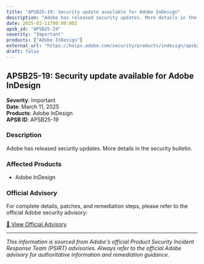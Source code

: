 ```yaml
---
title: "APSB25-19: Security update available for Adobe InDesign"
description: "Adobe has released security updates. More details in the security bulletin."
date: 2025-03-11T00:00:00Z
apsb_id: "APSB25-19"
severity: "Important"
products: ["Adobe InDesign"]
external_url: "https://helpx.adobe.com/security/products/indesign/apsb25-19.html"
draft: false
---
```


## APSB25-19: Security update available for Adobe InDesign

**Severity**: Important  
**Date**: March 11, 2025  
**Products**: Adobe InDesign  
**APSB ID**: APSB25-19

### Description

Adobe has released security updates. More details in the security bulletin.

### Affected Products

- Adobe InDesign


### Official Advisory

For complete details, patches, and remediation steps, please refer to the official Adobe security advisory:

[🔗 View Official Advisory](https://helpx.adobe.com/security/products/indesign/apsb25-19.html)

---

*This information is sourced from Adobe's official Product Security Incident Response Team (PSIRT) advisories. Always refer to the official Adobe advisory for authoritative information and remediation guidance.*
